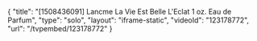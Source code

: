 {
    "title": "[1508436091] Lancme La Vie Est Belle L'Eclat 1 oz. Eau de Parfum",
    "type": "solo",
    "layout": "iframe-static",
    "videoId": "123178772",
    "url": "\/tvpembed\/123178772"
}